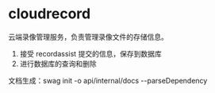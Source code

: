 # cloudrecord
云端录像管理服务，负责管理录像文件的存储信息。
1. 接受 recordassist 提交的信息，保存到数据库
1. 进行数据库的查询和删除

文档生成：swag init -o api/internal/docs --parseDependency